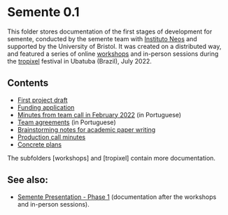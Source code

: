 # Semente 0.1

This folder stores documentation of the first stages of development for semente, conducted by the semente team with [Instituto Neos](https://coletivoneos.org/instituto-neos/) and supported by the University of Bristol. It was created on a distributed way, and featured a series of online [workshops](workshops) and in-person sessions during the [tropixel](tropixel) festival in Ubatuba (Brazil), July 2022.

## Contents

- [First project draft](2022-01_project-draft.md)
- [Funding application](2022-02_funding-application.md)
- [Minutes from team call in February 2022](2022-02_call.md) (in Portuguese)
- [Team agreements](2022-03_acordos-internos.md) (in Portuguese)
- [Brainstorming notes for academic paper writing](2022-03_brainstorming-paper.md)
- [Production call minutes](2022-04_call.md)
- [Concrete plans](2022-04_concrete-plans.md)

The subfolders [workshops] and [tropixel] contain more documentation.

## See also: 

- [Semente Presentation - Phase 1](https://github.com/semente-de/presentations/tree/main/22-stage-1) (documentation after the workshops and in-person sessions).